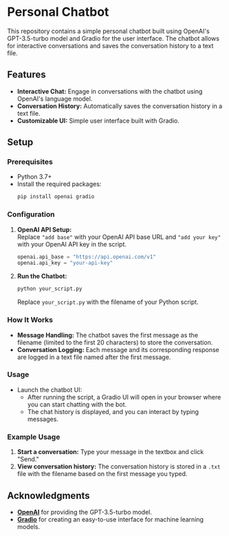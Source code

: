 # Personal Chatbot

This repository contains a simple personal chatbot built using OpenAI's GPT-3.5-turbo model and Gradio for the user interface. The chatbot allows for interactive conversations and saves the conversation history to a text file.

## Features
- **Interactive Chat:** Engage in conversations with the chatbot using OpenAI's language model.
- **Conversation History:** Automatically saves the conversation history in a text file.
- **Customizable UI:** Simple user interface built with Gradio.

## Setup

### Prerequisites
- Python 3.7+
- Install the required packages:
  ```bash
  pip install openai gradio
  ```

### Configuration
1. **OpenAI API Setup:**  
   Replace `"add base"` with your OpenAI API base URL and `"add your key"` with your OpenAI API key in the script.
   ```python
   openai.api_base = "https://api.openai.com/v1"
   openai.api_key = "your-api-key"
   ```

2. **Run the Chatbot:**
   ```bash
   python your_script.py
   ```
   Replace `your_script.py` with the filename of your Python script.

### How It Works
- **Message Handling:** The chatbot saves the first message as the filename (limited to the first 20 characters) to store the conversation.
- **Conversation Logging:** Each message and its corresponding response are logged in a text file named after the first message.

### Usage
- Launch the chatbot UI:
  - After running the script, a Gradio UI will open in your browser where you can start chatting with the bot.
  - The chat history is displayed, and you can interact by typing messages.

### Example Usage
1. **Start a conversation:** Type your message in the textbox and click "Send."
2. **View conversation history:** The conversation history is stored in a `.txt` file with the filename based on the first message you typed.


## Acknowledgments
- **[OpenAI](https://www.openai.com)** for providing the GPT-3.5-turbo model.
- **[Gradio](https://www.gradio.app)** for creating an easy-to-use interface for machine learning models.
